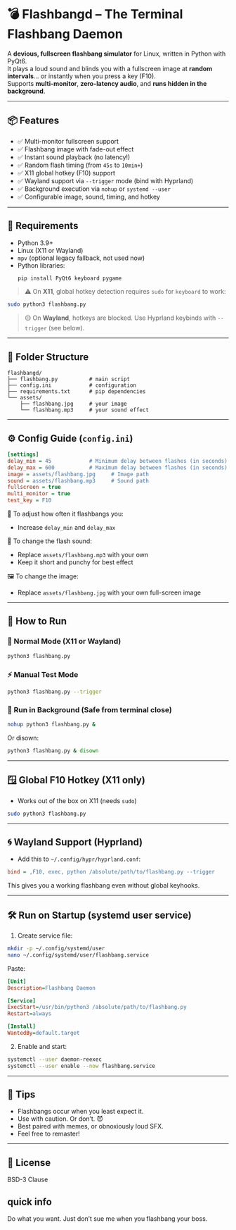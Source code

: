 # 💣 Flashbangd – The Terminal Flashbang Daemon

A **devious, fullscreen flashbang simulator** for Linux, written in Python with PyQt6.  
It plays a loud sound and blinds you with a fullscreen image at **random intervals**… or instantly when you press a key (F10).  
Supports **multi-monitor**, **zero-latency audio**, and **runs hidden in the background**.

---

## 📦 Features

- ✅ Multi-monitor fullscreen support  
- ✅ Flashbang image with fade-out effect  
- ✅ Instant sound playback (no latency!)  
- ✅ Random flash timing (from `45s` to `10min+`)  
- ✅ X11 global hotkey (F10) support  
- ✅ Wayland support via `--trigger` mode (bind with Hyprland)  
- ✅ Background execution via `nohup` or `systemd --user`  
- ✅ Configurable image, sound, timing, and hotkey  

---

## 🧰 Requirements

- Python 3.9+
- Linux (X11 or Wayland)
- `mpv` (optional legacy fallback, not used now)
- Python libraries:
  ```
  pip install PyQt6 keyboard pygame
  ```

> ⚠️ On **X11**, global hotkey detection requires `sudo` for `keyboard` to work:
```bash
sudo python3 flashbang.py
```

> 🟡 On **Wayland**, hotkeys are blocked. Use Hyprland keybinds with `--trigger` (see below).

---

## 📁 Folder Structure

```
flashbangd/
├── flashbang.py          # main script
├── config.ini            # configuration
├── requirements.txt      # pip dependencies
└── assets/
    ├── flashbang.jpg     # your image
    └── flashbang.mp3     # your sound effect
```

---

## ⚙️ Config Guide (`config.ini`)

```ini
[settings]
delay_min = 45            # Minimum delay between flashes (in seconds)
delay_max = 600           # Maximum delay between flashes (in seconds)
image = assets/flashbang.jpg     # Image path
sound = assets/flashbang.mp3     # Sound path
fullscreen = true
multi_monitor = true
test_key = F10
```

🧠 To adjust how often it flashbangs you:  
- Increase `delay_min` and `delay_max`

🎵 To change the flash sound:  
- Replace `assets/flashbang.mp3` with your own  
- Keep it short and punchy for best effect

🖼 To change the image:  
- Replace `assets/flashbang.jpg` with your own full-screen image

---

## 🧪 How to Run

### 🚀 Normal Mode (X11 or Wayland)
```bash
python3 flashbang.py
```

### ⚡ Manual Test Mode
```bash
python3 flashbang.py --trigger
```

### 🩻 Run in Background (Safe from terminal close)
```bash
nohup python3 flashbang.py &
```

Or disown:
```bash
python3 flashbang.py & disown
```

---

## 🪟 Global F10 Hotkey (X11 only)

- Works out of the box on X11 (needs `sudo`)
```bash
sudo python3 flashbang.py
```

---

## 🌀 Wayland Support (Hyprland)

- Add this to `~/.config/hypr/hyprland.conf`:

```ini
bind = ,F10, exec, python /absolute/path/to/flashbang.py --trigger
```

This gives you a working flashbang even without global keyhooks.

---

## 🛠 Run on Startup (systemd user service)

1. Create service file:

```bash
mkdir -p ~/.config/systemd/user
nano ~/.config/systemd/user/flashbang.service
```

Paste:

```ini
[Unit]
Description=Flashbang Daemon

[Service]
ExecStart=/usr/bin/python3 /absolute/path/to/flashbang.py
Restart=always

[Install]
WantedBy=default.target
```

2. Enable and start:

```bash
systemctl --user daemon-reexec
systemctl --user enable --now flashbang.service
```

---

## 🧠 Tips

- Flashbangs occur when you least expect it.
- Use with caution. Or don’t. 😈
- Best paired with memes, or obnoxiously loud SFX.
- Feel free to remaster!

---

## 📜 License

BSD-3 Clause

## quick info
Do what you want. Just don’t sue me when you flashbang your boss.